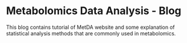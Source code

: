 # Metabolomics Data Analysis - Blog

This blog contains tutorial of MetDA website and some explanation of statistical analysis methods that are commonly used in metabolomics.


